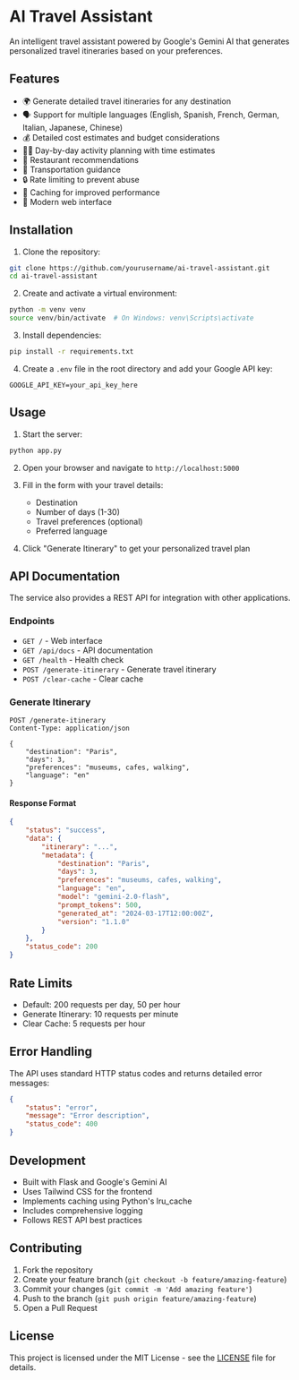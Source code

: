# AI Travel Assistant

An intelligent travel assistant powered by Google's Gemini AI that generates personalized travel itineraries based on your preferences.

## Features

- 🌍 Generate detailed travel itineraries for any destination
- 🗣️ Support for multiple languages (English, Spanish, French, German, Italian, Japanese, Chinese)
- 💰 Detailed cost estimates and budget considerations
- 🏃‍♂️ Day-by-day activity planning with time estimates
- 🍴 Restaurant recommendations
- 🚗 Transportation guidance
- 🔒 Rate limiting to prevent abuse
- 📝 Caching for improved performance
- 🎨 Modern web interface

## Installation

1. Clone the repository:
```bash
git clone https://github.com/yourusername/ai-travel-assistant.git
cd ai-travel-assistant
```

2. Create and activate a virtual environment:
```bash
python -m venv venv
source venv/bin/activate  # On Windows: venv\Scripts\activate
```

3. Install dependencies:
```bash
pip install -r requirements.txt
```

4. Create a `.env` file in the root directory and add your Google API key:
```
GOOGLE_API_KEY=your_api_key_here
```

## Usage

1. Start the server:
```bash
python app.py
```

2. Open your browser and navigate to `http://localhost:5000`

3. Fill in the form with your travel details:
   - Destination
   - Number of days (1-30)
   - Travel preferences (optional)
   - Preferred language

4. Click "Generate Itinerary" to get your personalized travel plan

## API Documentation

The service also provides a REST API for integration with other applications.

### Endpoints

- `GET /` - Web interface
- `GET /api/docs` - API documentation
- `GET /health` - Health check
- `POST /generate-itinerary` - Generate travel itinerary
- `POST /clear-cache` - Clear cache

### Generate Itinerary

```http
POST /generate-itinerary
Content-Type: application/json

{
    "destination": "Paris",
    "days": 3,
    "preferences": "museums, cafes, walking",
    "language": "en"
}
```

#### Response Format

```json
{
    "status": "success",
    "data": {
        "itinerary": "...",
        "metadata": {
            "destination": "Paris",
            "days": 3,
            "preferences": "museums, cafes, walking",
            "language": "en",
            "model": "gemini-2.0-flash",
            "prompt_tokens": 500,
            "generated_at": "2024-03-17T12:00:00Z",
            "version": "1.1.0"
        }
    },
    "status_code": 200
}
```

## Rate Limits

- Default: 200 requests per day, 50 per hour
- Generate Itinerary: 10 requests per minute
- Clear Cache: 5 requests per hour

## Error Handling

The API uses standard HTTP status codes and returns detailed error messages:

```json
{
    "status": "error",
    "message": "Error description",
    "status_code": 400
}
```

## Development

- Built with Flask and Google's Gemini AI
- Uses Tailwind CSS for the frontend
- Implements caching using Python's lru_cache
- Includes comprehensive logging
- Follows REST API best practices

## Contributing

1. Fork the repository
2. Create your feature branch (`git checkout -b feature/amazing-feature`)
3. Commit your changes (`git commit -m 'Add amazing feature'`)
4. Push to the branch (`git push origin feature/amazing-feature`)
5. Open a Pull Request

## License

This project is licensed under the MIT License - see the [LICENSE](LICENSE) file for details.
